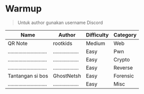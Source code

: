 # Warmup

> Untuk author gunakan username Discord

| Name                          | Author              | Difficulty | Category |
| ----------------------------- | ------------------- | ---------- | -------- |
| QR Note                       | rootkids            | Medium     | Web      |
| ............................. | ................... | Easy       | Pwn      |
| ............................. | ................... | Easy       | Crypto   |
| ............................. | ................... | Easy       | Reverse  |
| Tantangan si bos              | GhostNetsh          | Easy       | Forensic |
| ............................. | ................... | Easy       | Misc     |
